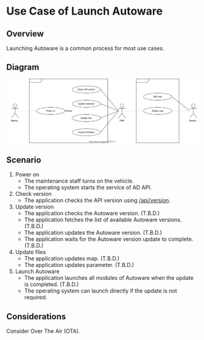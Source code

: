 # Use Case of Launch Autoware

## Overview

Launching Autoware is a common process for most use cases.

## Diagram

![launch-autoware-with-fms](./launch-autoware-fms.drawio.svg)

## Scenario

1. Power on
   - The maintenance staff turns on the vehicle.
   - The operating system starts the service of AD API.
1. Check version
   - The application checks the API version using [/api/version](../list/api-version).
1. Update version
   - The application checks the Autoware version. (T.B.D.)
   - The application fetches the list of available Autoware versions. (T.B.D.)
   - The application updates the Autoware version. (T.B.D.)
   - The application waits for the Autoware version update to complete. (T.B.D.)
1. Update files
   - The application updates map. (T.B.D.)
   - The application updates parameter. (T.B.D.)
1. Launch Autoware
   - The application launches all modules of Autoware when the update is completed. (T.B.D.)
   - The operating system can launch directly if the update is not required.

## Considerations

Consider Over The Air (OTA).
